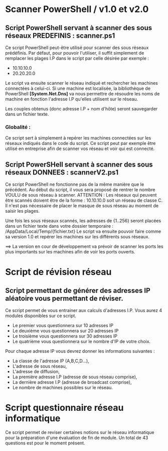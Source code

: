 # Scanner PowerShell / v1.0 et v2.0

## Script PowerShell servant à scanner des sous réseaux PREDEFINIS : **scanner.ps1**

Ce script PowerShell peut-être utilisé pour scanner des sous réseaux prédéfinis. Par défaut, pour pouvoir l'utiliser, il suffit simplement de remplacer les plages I.P dans le script par celle désirée par exemple :
* 10.10.10.0
* 20.20.20.0 

Le script va ensuite scanner le réseau indiqué et rechercher les machines connectées à celui-ci. Si une machine est localisée, la bibliothèque de PowerShell **[System.Net.Dns]** va nous permettre de résoudre les noms de machine en fonction l'adresse I.P qu'elles utilisent sur le réseau. 

Les couples obtenus (donc adresse I.P + nom d'hôte) seront sauvegarder dans un fichier texte.

### Globalité : 

Ce script sert à simplement à repérer les machines connectées sur les réseaux indiqués dans le code du script. Ce script peut par exemple être utilisé en entreprise afin de scanner vos réseau et voir qui est connecté. 

## Script PowerSHell servant à scanner des sous réseaux DONNEES : **scannerV2.ps1** 

Ce script PowerShell ne fonctionne pas de la même manière que le précédent. Au début du script, il vous sera proposé de rentrer le nombre VOULU de sous réseau à scanner.
ATTENTION : Les réseaux qui peuvent être scannés doivent être de la forme : 10.10.10.0 soit un réseau de classe C. Il n'est pas nécessaire de placer le masque de sous réseau au moment de saisir les plages.

Une fois les sous réseaux scannés, les adresses de {1..256} seront placées dans un fichier texte dans votre dossier temporaire : /AppData/Local/Temp/{fichier.txt}
Le script va ensuite pouvoir faire comme sa version 1.0 et repérer les machines sur les différents sous réseaux.

==> La version en cour de développement va prévoir de scanner les ports les plus importants sur les machines afin de voir les ports ouverts.

# Script de révision réseau

## Script permettant de générer des adresses IP aléatoire vous permettant de réviser.

Ce script permet de vous entrainer aux calculs d'adresses I.P. Vous aurez 4 modules disponibles sur ce script.
* Le premier vous questionnera sur 10 adresses IP
* Le deuxième vous questionnera sur 20 adresses IP
* Le troisième vous questionnera sur 30 adresses IP
* Le quatrième vous questionnera sur le nombre d'IP de votre choix.

Pour chaque adresse IP vous devrez donner les informations suivantes :
* La classe de l'adresse IP (A,B,C,D...),
* L'adresse de sous réseau,
* L'adresse de diffusion,
* La première adresse I.P (adresse de sous réseau comprise),
* La dernière adresse I.P (adresse de broadcast comprise),
* Le nombre de machines possibles sur le réseau.

# Script questionnaire réseau informatique

Ce script permet de reviser certaines notions sur le réseau informatique pour la préparation d'une évaluation de fin de module.
Un total de 43 questions est pour le moment présent.
